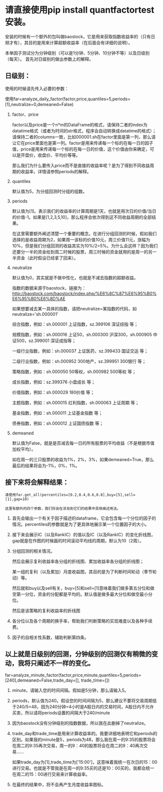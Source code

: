 # 请直接使用pip install quantfactortest安装。

安装的时候有一个额外的包叫做baostock，它是用来获取指数收益率的（只有日频才有），其目的是用来计算超额收益率（在后面会有详细的说明）。  

本单因子测试分为分钟级别（可以是1分钟、5分钟、10分钟不等）以及日级别（每天）。
首先对日级别的做出参数上的解释。  


## 日级别：
使用的时候请先传入必要的参数：  

使用far=analyze_daily_factor(factor,price,quantiles=5,periods=[1],neutralize=0,demeaned=False)


1. factor、price

    factor以及price是一个n*m的DataFrame的格式，请保持二者的index为datatime格式（或者为时间的str格式，程序会自动转换成datatime的格式）；请保持二者的columns一致，比如000001.sh在factor里面是第一列，那么请让它在price里面也是第一列。factor是用来传递每一个标的在每一日的因子值，price是用来传递每一个标的在每一日的价值，这个价值由你来确定，可以是开盘价，收盘价、平均价等等。  

    那么我们为什么要传入price而不是直接的收益率呢？是为了得到不同收益周期的收益率，详情请参照periods的解释。  


2. quantiles
    
    默认值为5，为分组回测时分组的组数。  


3. periods
    
    默认值为[1]。表示我们的收益率的计算周期是1天，也就是用次日的价值/当日的价值-1。如果是[1,2,3,5,10]，那么程序会依次得到这不同收益周期的全部结果。  

    在这里需要额外阐述清楚一个重要的概念。在进行分组回测的时候，假如我们选择的是收益周期为2，如果周一该标的价值10元，周三价值11元，涨幅为10%，但是我们分组回测的收益其实为10%/2=5%。为什么会这样？因为我们还要分一半的资金给到周二时候的股票，周三时候的资金就用的是周一的另一半资金（此时假设已经拿了回来）。  


4. neutralize

    默认值为0，其实就是不做中性化，也就是不减去指数的超额收益。  

    指数的数据来源于baostock，链接为：http://baostock.com/baostock/index.php/%E6%8C%87%E6%95%B0%E6%95%B0%E6%8D%AE  

    如果想要减去某一具体的指数，请把neutralize=某指数的代码，如neutralize='sh.000001'  

    综合指数，例如：sh.000001 上证指数，sz.399106 深证综指 等；  

    规模指数，例如：sh.000016 上证50，sh.000300 沪深300，sh.000905 中证500，sz.399001 深证成指等；  

    一级行业指数，例如：sh.000037 上证医药，sz.399433 国证交运 等；  

    二级行业指数，例如：sh.000952 300地产，sz.399951 300银行 等；  

    策略指数，例如：sh.000050 50等权，sh.000982 500等权 等；  

    成长指数，例如：sz.399376 小盘成长 等；  

    价值指数，例如：sh.000029 180价值 等；  

    主题指数，例如：sh.000015 红利指数，sh.000063 上证周期 等；  

    基金指数，例如：sh.000011 上证基金指数 等；  

    债券指数，例如：sh.000012 上证国债指数 等；  


5. demeaned

    默认值为False，就是是否减去每一日的所有股票的平均收益（不是根据市值加权平均）。  

    如在周一的三只股票的收益为1%，2%，3%，如果demeaned=True，那么最后的结果将会为-1%，0%，1%。  


## 接下来将会解释结果：  
    请使用far.get_all(percentiles=[0.2,0.4,0.6,0.8],buy=[5],sell=[1],gap=10)  

    这里有额外的四个参数，我们将会在涉及到它们的结果中具体阐述用法。  


1. 首先会输出一个有关于因子描述的dataframe，它会包含每一个分位的因子的情况。percentiles的参数就是为了更具体地展示某一个位置因子的大小。

2. 接下来会展示IC（以及RankIC）的值以及IC（以及RankIC）的变化折线图，gap就是在作图的时候画的时间滚动平均线的周期，默认为10（2周）。
    
3. 分组回测的相关情况。

    然后会展示复利收益率各分组的折线图、累加收益率各分组的折线图；

    某一组的复利（以及累加）月度收益图，其目的是为了判断时间轮动（季节轮动）等。

    然后就和buy以及sell有关，buy=[5]和sell=[1]意味着我们做多第五分位和做空第一分位，资金的分配都是平均的。默认值是做多最大分位和做空最小分位。

    然后是该策略的复利收益率的折线图

4. 各分位以及各个周期的换手率，帮助我们判断策略的实现难度以及各种手续费。
    
5. 因子的自相关性系数，辅助判断第四条。

## 以上就是日级别的回测，分钟级别的回测仅有稍微的变动，我将只阐述不一样的变化。
far=analyze_minute_factor(factor,price,minute,quantiles=5,periods=[240],demeaned=False,trade_day=[],       trade_time=[])

1. minute，请输入您的时间间隔。假如是5分钟，那么请输入5。

2. periods，默认值为240。假设您的时间间隔为5，那么建议不要将交易周期低于240/5=48，因为240分钟=4小时是A股日内的交易时间，A股日内不允许买卖，所以请将periods设置的间隔大于240/minute 

3. 因为baostock没有分钟级别的指数数据，所以我在此删掉了neutralize。

4. trade_day和trade_time是用来计算收益率的。我要详细地表明它和periods的区别。如果我的minute是5，periods为48，那么我在周一的9:35的股票将会在周二的9:35再次交易，周一的9：40的股票将会在周二的9：40再次交易......  

    如果trade_day为[1],trade_time为['15:00']，这意味着我统一在次日的15：00进行交易。也就是不管我是在周一的9:35买的还是10：00买的，我都会统一在周二的15：00进行交易来计算收益率。

5. 在最终的结果中，将不会再产生月度收益率图标。